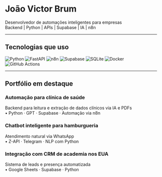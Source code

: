 # João Victor Brum  
Desenvolvedor de automações inteligentes para empresas  
Backend | Python | APIs | Supabase | IA | n8n

---

## Tecnologias que uso
![Python](https://img.shields.io/badge/Python-3776AB?style=flat&logo=python&logoColor=white)
![FastAPI](https://img.shields.io/badge/FastAPI-005571?style=flat&logo=fastapi)
![n8n](https://img.shields.io/badge/n8n-ef5c55?style=flat)
![Supabase](https://img.shields.io/badge/Supabase-3ECF8E?style=flat&logo=supabase)
![SQLite](https://img.shields.io/badge/SQLite-003B57?style=flat&logo=sqlite)
![Docker](https://img.shields.io/badge/Docker-2496ED?style=flat&logo=docker)
![GitHub Actions](https://img.shields.io/badge/GitHub%20Actions-2088FF?style=flat&logo=github-actions)

---

## Portfólio em destaque

### Automação para clínica de saúde  
Backend para leitura e extração de dados clínicos via IA e PDFs  
• Python · GPT · Supabase · Automação via n8n

### Chatbot inteligente para hamburgueria  
Atendimento natural via WhatsApp  
• Z-API · Telegram · NLP com Python

### Integração com CRM de academia nos EUA  
Sistema de leads e presença automatizada  
• Google Sheets · Supabase · Python
